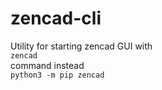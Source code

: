 zencad-cli
==========

Utility for starting zencad GUI with  
```zencad```  
command instead  
```python3 -m pip zencad```